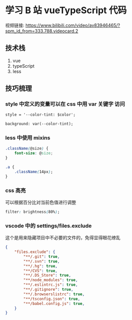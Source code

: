 # 学习 B 站 vueTypeScript 代码
视频链接: https://www.bilibili.com/video/av83946465/?spm_id_from=333.788.videocard.2

## 技术栈
1. vue
2. typeScript
3. less


## 技巧梳理

### style 中定义的变量可以在 css 中用 var 关键字 访问

```html
style = '--color-tint: $color';

background: var(--color-tint);
```

### less 中使用 mixins
```css
.className(@size) {
    font-size: @size;
}

.a {
    .className(14px);
}
```

### css 高亮

可以根据百分比对当前色值进行调整

```css
filter: brightness(80%);
```


### vscode 中的 settings/files.exclude 
这个是用来隐藏项目中不必要的文件的，免得显得眼花缭乱

```json
{
    "files.exclude": {
        "**/.git": true,
        "**/.svn": true,
        "**/.hg": true,
        "**/CVS": true,
        "**/.DS_Store": true,
        "**/node_modules": true,
        "**/.eslintrc.js": true,
        "**/.gitignore": true,
        "**/.browserslistrc": true,
        "**/tsconfig.json": true, 
        "**/babel.config.js": true,
    }
}
```
